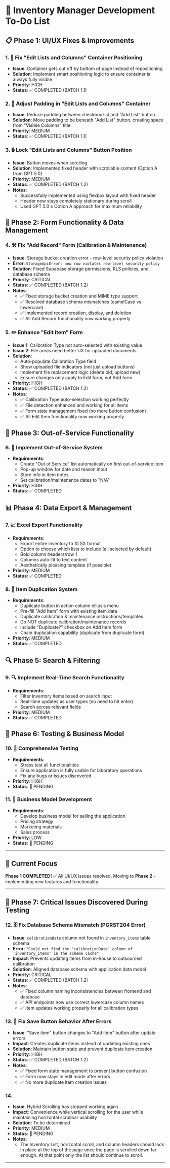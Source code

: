 # 🚀 Inventory Manager Development To-Do List

## 📋 **Phase 1: UI/UX Fixes & Improvements**

### 1. 🔧 Fix "Edit Lists and Columns" Container Positioning

- **Issue**: Container gets cut off by bottom of page instead of repositioning
- **Solution**: Implement smart positioning logic to ensure container is always fully visible
- **Priority**: HIGH
- **Status**: ✅ COMPLETED (BATCH 1.1)

### 2. 📏 Adjust Padding in "Edit Lists and Columns" Container

- **Issue**: Reduce padding between checkbox list and "Add List" button
- **Solution**: Move padding to be beneath "Add List" button, creating space from "Visible Columns" title
- **Priority**: MEDIUM
- **Status**: ✅ COMPLETED (BATCH 1.1)

### 3. 🔒 Lock "Edit Lists and Columns" Button Position

- **Issue**: Button moves when scrolling
- **Solution**: Implemented fixed header with scrollable content (Option A from GPT 5.0)
- **Priority**: MEDIUM
- **Status**: ✅ COMPLETED (BATCH 1.2)
- **Notes**:
  - Successfully implemented using flexbox layout with fixed header
  - Header now stays completely stationary during scroll
  - Used GPT 5.0's Option A approach for maximum reliability

## 📝 **Phase 2: Form Functionality & Data Management**

### 4. 🛠️ Fix "Add Record" Form (Calibration & Maintenance)

- **Issue**: Storage bucket creation error - row-level security policy violation
- **Error**: `StorageApiError: new row violates row-level security policy`
- **Solution**: Fixed Supabase storage permissions, RLS policies, and database schema
- **Priority**: CRITICAL
- **Status**: ✅ COMPLETED (BATCH 1.2)
- **Notes**:
  - ✅ Fixed storage bucket creation and MIME type support
  - ✅ Resolved database schema mismatches (camelCase vs lowercase)
  - ✅ Implemented record creation, display, and deletion
  - ✅ All Add Record functionality now working properly

### 5. ✏️ Enhance "Edit Item" Form

- **Issue 1**: Calibration Type not auto-selected with existing value
- **Issue 2**: File areas need better UX for uploaded documents
- **Solution**:
  - Auto-populate Calibration Type field
  - Show uploaded file indicators (not just upload buttons)
  - Implement file replacement logic (delete old, upload new)
  - Ensure changes only apply to Edit form, not Add form
- **Priority**: HIGH
- **Status**: ✅ COMPLETED (BATCH 1.2)
- **Notes**:
  - ✅ Calibration Type auto-selection working perfectly
  - ✅ File detection enhanced and working for all items
  - ✅ Form state management fixed (no more button confusion)
  - ✅ All Edit Item functionality now working properly

## 🚫 **Phase 3: Out-of-Service Functionality**

### 6. 🚫 Implement Out-of-Service System

- **Requirements**:
  - Create "Out of Service" list automatically on first out-of-service item
  - Pop-up window for date and reason input
  - Store info in item notes
  - Set calibration/maintenance dates to "N/A"
- **Priority**: HIGH
- **Status**: ✅ COMPLETED

## 📊 **Phase 4: Data Export & Management**

### 7. 📈 Excel Export Functionality

- **Requirements**:
  - Export entire inventory to XLSX format
  - Option to choose which lists to include (all selected by default)
  - Bold column headers/row 1
  - Columns auto-fit to text content
  - Aesthetically pleasing template (if possible)
- **Priority**: MEDIUM
- **Status**: ✅ COMPLETED

### 8. 🔄 Item Duplication System

- **Requirements**:
  - Duplicate button in action column ellipsis menu
  - Pre-fill "Add Item" form with existing item data
  - Duplicate calibration & maintenance instructions/templates
  - Do NOT duplicate calibration/maintenance records
  - Include "Duplicate?" checkbox on Add Item form
  - Chain duplication capability (duplicate from duplicate form)
- **Priority**: MEDIUM
- **Status**: ✅ COMPLETED

## 🔍 **Phase 5: Search & Filtering**

### 9. 🔍 Implement Real-Time Search Functionality

- **Requirements**:
  - Filter inventory items based on search input
  - Real-time updates as user types (no need to hit enter)
  - Search across relevant fields
- **Priority**: MEDIUM
- **Status**: ✅ COMPLETED

## 🧪 **Phase 6: Testing & Business Model**

### 10. 🧪 Comprehensive Testing

- **Requirements**:
  - Stress test all functionalities
  - Ensure application is fully usable for laboratory operations
  - Fix any bugs or issues discovered
- **Priority**: HIGH
- **Status**: 🔴 PENDING

### 11. 💼 Business Model Development

- **Requirements**:
  - Develop business model for selling the application
  - Pricing strategy
  - Marketing materials
  - Sales process
- **Priority**: LOW
- **Status**: 🔴 PENDING

---

## 🎯 **Current Focus**

**Phase 1 COMPLETED!** ✅ All UI/UX issues resolved. Moving to **Phase 2** - implementing new features and functionality.

---

## 🚨 **Phase 7: Critical Issues Discovered During Testing**

### 12. 🗄️ Fix Database Schema Mismatch (PGRST204 Error)

- **Issue**: `calibrationDate` column not found in `inventory_items` table schema
- **Error**: `"Could not find the 'calibrationDate' column of 'inventory_items' in the schema cache"`
- **Impact**: Prevents updating items from in-house to outsourced calibration
- **Solution**: Aligned database schema with application data model
- **Priority**: CRITICAL
- **Status**: ✅ COMPLETED (BATCH 1.2)
- **Notes**:
  - ✅ Fixed column naming inconsistencies between frontend and database
  - ✅ API endpoints now use correct lowercase column names
  - ✅ Item updates working properly for all calibration types

### 13. 🔄 Fix Save Button Behavior After Errors

- **Issue**: "Save item" button changes to "Add item" button after update errors
- **Impact**: Creates duplicate items instead of updating existing ones
- **Solution**: Maintain button state and prevent duplicate item creation
- **Priority**: HIGH
- **Status**: ✅ COMPLETED (BATCH 1.2)
- **Notes**:
  - ✅ Fixed form state management to prevent button confusion
  - ✅ Form now stays in edit mode after errors
  - ✅ No more duplicate item creation issues

### 14. 

- **Issue**: Hybrid Scrolling has stopped working again
- **Impact**: Convenience while vertical scrolling for the user while maintaining horizontal scrollbar usability
- **Solution**: To be determined
- **Priority**: MEDIUM
- **Status**: 🔴 PENDING
- **Notes**:
  - The Inventory List, horizontal scroll, and column headers should lock in place at the top of the page once the page is scrolled down far enough. At that point only the list should continue to scroll.
 

---

